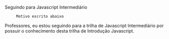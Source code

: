  Seguindo para Javascript Intermediário

         Motivo escrito abaixo 

Professores, eu estou seguindo para a trilha de Javascript Intermediário por possuir o conhecimento desta trilha de Introdução Javascript. 